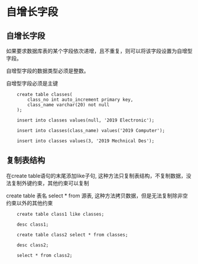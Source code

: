 # 自增长字段
## 自增长字段
如果要求数据库表的某个字段依次递增，且不重复，则可以将该字段设置为自增型字段。

自增型字段的数据类型必须是整数。

自增型字段必须是主键


```shell
    create table classes(
        class_no int auto_increment primary key,
        class_name varchar(20) not null
    );

    insert into classes values(null, '2019 Electronic');

    insert into classes(class_name) values('2019 Computer');

    insert into classes values(3, '2019 Mechnical Des');
```


## 复制表结构

在create table语句的末尾添加like子句, 这种方法只复制表结构，不复制数据，没法复制外键约束，其他约束可以复制


create table 表名 select * from 源表, 这种方法拷贝数据，但是无法复制除非空约束以外的其他约束


```shell
    create table class1 like classes;

    desc class1;

    create table class2 select * from classes;

    desc class2;

    select * from class2;
```

